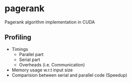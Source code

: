 # pagerank
Pagerank algorithm implementation in CUDA

## Profiling

* Timings
	* Parallel part
	* Serial part
	* Overheads (i.e. Communication)
* Memory usage w.r.t input size
* Comparision between serial and parallel code (Speedup)